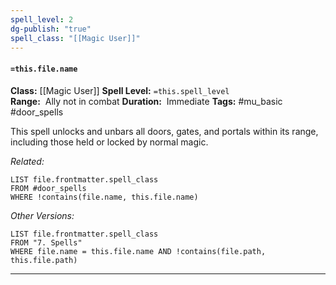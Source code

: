 ```yaml
---
spell_level: 2
dg-publish: "true"
spell_class: "[[Magic User]]"
---
```


#### `=this.file.name`

**Class:** [[Magic User]]
**Spell Level:** `=this.spell_level`  
**Range:**  Ally not in combat
**Duration:**  Immediate
**Tags:** #mu_basic #door_spells 

This spell unlocks and unbars all doors, gates, and portals within its range, including those held or locked by normal magic.


*Related:*
```dataview
LIST file.frontmatter.spell_class
FROM #door_spells
WHERE !contains(file.name, this.file.name)
```
*Other Versions:*
```dataview
LIST file.frontmatter.spell_class
FROM "7. Spells"
WHERE file.name = this.file.name AND !contains(file.path, this.file.path)
```
___




